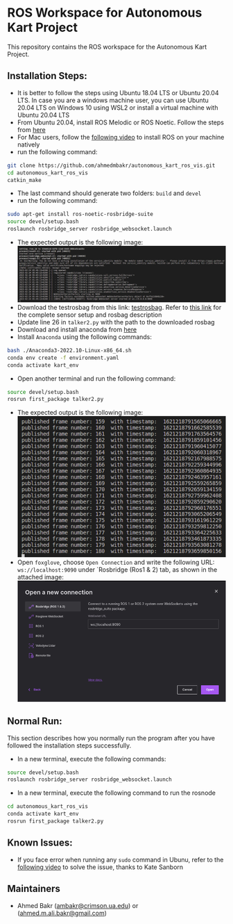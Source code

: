 # ROS Workspace for Autonomous Kart Project

This repository contains the ROS workspace for the Autonomous Kart Project.

## Installation Steps:

- It is better to follow the steps using Ubuntu 18.04 LTS or Ubuntu 20.04 LTS. In case you are a windows machine user, you can use Ubuntu 20.04 LTS on Windows 10 using WSL2 or install a virtual machine with Ubuntu 20.04 LTS
- From Ubuntu 20.04, install ROS Melodic or ROS Noetic. Follow the steps from [here](https://linuxopsys.com/topics/install-ros-noetic-on-ubuntu)
- For Mac users, follow the [following video](https://www.youtube.com/watch?v=zF7Pbq4Puvg&amp;ab_channel=BorisMeinardus&ab_channel=BorisMeinardus) to install ROS on your machine natively
- run the following command:
```bash
git clone https://github.com/ahmedmbakr/autonomous_kart_ros_vis.git
cd autonomous_kart_ros_vis
catkin_make
```
- The last command should generate two folders: `build` and `devel`
- run the following command:
```bash
sudo apt-get install ros-noetic-rosbridge-suite
source devel/setup.bash
roslaunch rosbridge_server rosbridge_websocket.launch
```
- The expected output is the following image:
![rosbridge_server](imgs/rosbridge_command_expected_output.png)
- Download the testrosbag from this link: [testrosbag](https://www.dropbox.com/s/8vwkero6boujtzb/UrbanNav-HK_CHTunnel-20210518_sensors.bag?dl=0). Refer to [this link](https://github.com/IPNL-POLYU/UrbanNavDataset/blob/master/README.md) for the complete sensor setup and rosbag description
- Update line 26 in `talker2.py` with the path to the downloaded rosbag
- Download and install anaconda from [here](https://repo.anaconda.com/archive/Anaconda3-2022.10-Linux-x86_64.sh)
- Install `Anaconda` using the following commands:
```bash
bash ./Anaconda3-2022.10-Linux-x86_64.sh
conda env create -f environment.yaml
conda activate kart_env
```
- Open another terminal and run the following command:
```bash
source devel/setup.bash
rosrun first_package talker2.py
```
- The expected output is the following image:
![rosbridge_server](imgs/talker2_ros_run_expected_output.png)
- Open `foxglove`, choose `Open Connection` and write the following URL: `ws://localhost:9090` under `Rosbridge (Ros1 & 2) tab, as shown in the attached image:
![rosbridge_server](imgs/foxglove_url.png)

## Normal Run:

This section describes how you normally run the program after you have followed the installation steps successfully.

- In a new terminal, execute the following commands:
```bash
source devel/setup.bash
roslaunch rosbridge_server rosbridge_websocket.launch
```
- In a new terminal, execute the following command to run the rosnode
```bash
cd autonomous_kart_ros_vis
conda activate kart_env
rosrun first_package talker2.py
```

## Known Issues:
- If you face error when running any `sudo` command in Ubunu, refer to the [following video](https://youtu.be/jZGHtuxpaP4) to solve the issue, thanks to Kate Sanborn

## Maintainers
- Ahmed Bakr (ambakr@crimson.ua.edu) or (ahmed.m.ali.bakr@gmail.com)
